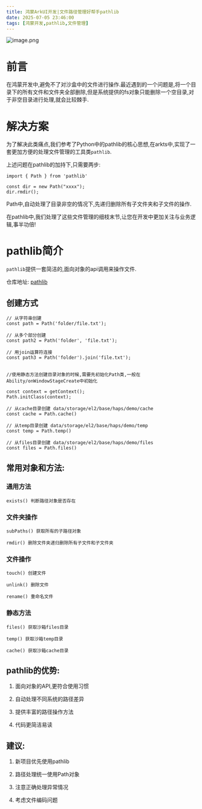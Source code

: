 ```yaml
---
title: 鸿蒙ArkUI开发|文件路径管理好帮手pathlib
date: 2025-07-05 23:46:00 
tags: [鸿蒙开发,pathlib,文件管理]
---
```


![image.png](https://raw.gitcode.com/user-images/assets/5027920/5e8c4bf3-f19b-42c0-a06c-5ca0191bfc7f/image.png 'image.png')
# 前言
在鸿蒙开发中,避免不了对沙盒中的文件进行操作.最近遇到的一个问题是,将一个目录下的所有文件和文件夹全部删除,但是系统提供的fs对象只能删除一个空目录,对于非空目录进行处理,就会比较棘手.

# 解决方案
为了解决此类痛点,我们参考了Python中的pathlib的核心思想,在arkts中,实现了一套更加方便的处理文件管理的工具类`pathlib`.

上述问题在pathlib的加持下,只需要两步:
```
import { Path } from 'pathlib'

const dir = new Path("xxxx");
dir.rmdir();
```
Path中,自动处理了目录非空的情况下,先递归删除所有子文件夹和子文件的操作.

在pathlib中,我们处理了这些文件管理的细枝末节,让您在开发中更加关注与业务逻辑,事半功倍!

# pathlib简介

`pathlib`提供一套简洁的,面向对象的api调用来操作文件.

仓库地址: [pathlib](https://gitcode.com/python4office/pathlib.git)

## 创建方式
```
// 从字符串创建
const path = Path('folder/file.txt');

// 从多个部分创建
const path2 = Path('folder', 'file.txt');

// 用join运算符连接
const path3 = Path('folder').join('file.txt');


//使用静态方法创建目录对象的时候,需要先初始化Path类,一般在Ability/onWindowStageCreate中初始化

const context = getContext();
Path.initClass(context);

// 从cache目录创建 data/storage/el2/base/haps/demo/cache
const cache = Path.cache()

// 从temp目录创建 data/storage/el2/base/haps/demo/temp
const temp = Path.temp()

// 从files目录创建 data/storage/el2/base/haps/demo/files
const files = Path.files()
```

## 常用对象和方法:

### 通用方法
`exists() 判断路径对象是否存在`

### 文件夹操作
`subPaths() 获取所有的子路径对象`

`rmdir() 删除文件夹递归删除所有子文件和子文件夹`

### 文件操作
`touch() 创建文件`

`unlink() 删除文件`

`rename() 重命名文件`

### 静态方法
`files() 获取沙箱files目录`

`temp() 获取沙箱temp目录`

`cache() 获取沙箱cache目录`

## pathlib的优势:

1.  面向对象的API,更符合使用习惯

2.  自动处理不同系统的路径差异

3.  提供丰富的路径操作方法

4.  代码更简洁易读

## 建议:

1.  新项目优先使用pathlib

2.  路径处理统一使用Path对象

3.  注意正确处理异常情况

4.  考虑文件编码问题



